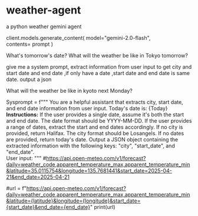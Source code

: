 # weather-agent
a python weather gemini agent

client.models.generate_content(
      model="gemini-2.0-flash",      
      contents= prompt )

What's tomorrow's date? What will the weather be like in Tokyo tomorrow?

give me a system prompt, extract information from user input to get city and start date and end date ,if only have a date ,start date and end date is same date. output a json

What will the weather be like in kyoto next Monday?



Sysprompt = f""" You are a helpful assistant that extracts city, start date, and end date information from user input. Today's date is: {Today} 
**Instructions:** 
If the user provides a single date, assume it's both the start and end date. The date format should be YYYY-MM-DD.
If the user provides a range of dates, extract the start and end dates accordingly. 
If no city is provided, return Halifax. The city format should be Losangels.
If no dates are provided, return today's date.
Output a JSON object containing the extracted information with the following keys: "city", "start_date", and "end_date".  
User input:
"""
#https://api.open-meteo.com/v1/forecast?daily=weather_code,apparent_temperature_max,apparent_temperature_min&latitude=35.0115754&longitude=135.7681441&start_date=2025-04-21&end_date=2025-04-21

#url = f"https://api.open-meteo.com/v1/forecast?daily=weather_code,apparent_temperature_max,apparent_temperature_min&latitude={latitude}&longitude={longitude}&start_date={start_date}&end_date={end_date}"
print(url)
